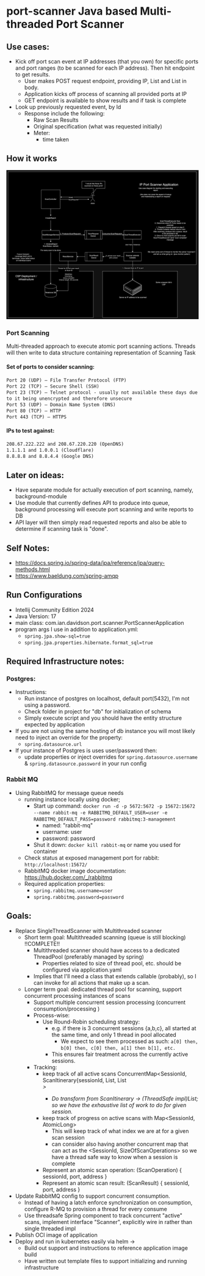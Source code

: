 # port-scanner Java based Multi-threaded Port Scanner

## Use cases:
- Kick off port scan event at IP addresses (that you own) for specific ports and port ranges (to be scanned for each IP address). Then hit endpoint to get results.
    - User makes POST request endpoint, providing IP, List<Port> and List<PortRange> in body.
    - Application kicks off process of scanning all provided ports at IP
    - GET endpoint is available to show results and if task is complete
- Look up previously requested event, by Id
    - Response include the following:
      - Raw Scan Results
      - Original specification (what was requested initially)
      - Meter:
        - time taken

## How it works
![HighLevel](docs/HighLevelSys.png)

### Port Scanning

Multi-threaded approach to execute atomic port scanning actions. 
Threads will then write to data structure containing representation of Scanning Task  


#### Set of ports to consider scanning:
```text
Port 20 (UDP) — File Transfer Protocol (FTP)
Port 22 (TCP) — Secure Shell (SSH)
Port 23 (TCP) — Telnet protocol - usually not available these days due to it being unencrypted and therefore unsecure
Port 53 (UDP) — Domain Name System (DNS)
Port 80 (TCP) — HTTP
Port 443 (TCP) — HTTPS
```

#### IPs to test against:
```text
208.67.222.222 and 208.67.220.220 (OpenDNS)
1.1.1.1 and 1.0.0.1 (Cloudflare)
8.8.8.8 and 8.8.4.4 (Google DNS)
```

## Later on ideas:
- Have separate module for actually execution of port scanning, namely, background-module
- Use module that currently defines API to produce into queue, background processing will execute port scanning and write reports to DB
- API layer will then simply read requested reports and also be able to determine if scanning task is "done".

## Self Notes:
- https://docs.spring.io/spring-data/jpa/reference/jpa/query-methods.html
- https://www.baeldung.com/spring-amqp

## Run Configurations
- Intellij Community Edition 2024
- Java Version: 17
- main class: com.ian.davidson.port.scanner.PortScannerApplication
- program args I use in addition to application.yml:
  - `spring.jpa.show-sql=true`   
  - `spring.jpa.properties.hibernate.format_sql=true`

## Required Infrastructure notes:
### Postgres:
- Instructions:
  - Run instance of postgres on localhost, default port(5432), I'm not using a password.
  - Check folder in project for "db" for initialization of schema
  - Simply execute script and you should have the entity structure expected by application
- If you are not using the same hosting of db instance you will most likely need to inject an override for the property:
  - `spring.datasource.url`
- If your instance of Postgres is uses user/password then:
  - update properties or inject overrides for `spring.datasource.username` & `spring.datasource.password` in your run config
### Rabbit MQ
- Using RabbitMQ for message queue needs
  - running instance locally using docker;
    - Start up command: `docker run -d -p 5672:5672 -p 15672:15672 --name rabbit-mq -e RABBITMQ_DEFAULT_USER=user -e RABBITMQ_DEFAULT_PASS=password rabbitmq:3-management`
      - named: "rabbit-mq"
      - username: user
      - password: password
    - Shut it down: `docker kill rabbit-mq` or name you used for container
  - Check status at exposed management port for rabbit: `http://localhost:15672/`
  - RabbitMQ docker image documentation: https://hub.docker.com/_/rabbitmq 
  - Required application properties:
    - `spring.rabbitmq.username=user`
    - `spring.rabbitmq.password=password`


## Goals:
- Replace SingleThreadScanner with Multithreaded scanner 
  - Short term goal: Multithreaded scanning (queue is still blocking) !!COMPLETE!!
    - Multithreaded scanner should have access to a dedicated ThreadPool (preferably managed by spring)
      - Properties related to size of thread pool, etc. should be configured via application.yaml
    - Implies that I'll need a class that extends callable (probably), so I can invoke for all actions that make up a scan. 
  - Longer term goal: dedicated thread pool for scanning, support concurrent processing instances of scans
    - Support multiple concurrent session processing (concurrent consumption/processing )
    - Process-wise:
      - Use Round-Robin scheduling strategy:
        - e.g. if there is 3 concurrent sessions {a,b,c}, all started at the same time, and only 1 thread in pool allocated
          - We expect to see them processed as such: `a[0] then, b[0] then, c[0] then, a[1] then b[1], etc.`
        - This ensures fair treatment across the currently active sessions.
    - Tracking:
      - keep track of all active scans ConcurrentMap<SessionId, ScanItinerary{sessionId, List<Port>, List<Address>>
        - Do transform from ScanItinerary -> (ThreadSafe impl)List<ScanOperation>; so we have the exhaustive list of work to do for given session.
      - keep track of progress on active scans with Map<SessionId, AtomicLong>
        - This will keep track of what index we are at for a given scan session
        - can consider also having another concurrent map that can act as the <SessionId, SizeOfScanOperations> so we have a thread safe way to know when a session is complete
      - Represent an atomic scan operation: (ScanOperation) { sessionId, port, address }
      - Represent an atomic scan result: (ScanResult) { sessionId, port, address }
- Update RabbitMQ config to support concurrent consumption. 
  - Instead of having a latch enforce synchronization on consumption, configure R-MQ to provision a thread for every consume
  - Use threadsafe Spring component to track concurrent "active" scans, implement interface "Scanner", explicitly wire in rather than single threaded impl
- Publish OCI image of application
- Deploy and run in kubernetes easily via helm ->
  - Build out support and instructions to reference application image build
  - Have written out template files to support initializing and running infrastructure 
